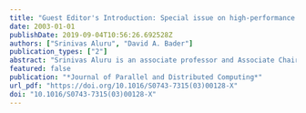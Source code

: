 ```yaml
---
title: "Guest Editor's Introduction: Special issue on high-performance computational biology"
date: 2003-01-01
publishDate: 2019-09-04T10:56:26.692528Z
authors: ["Srinivas Aluru", "David A. Bader"]
publication_types: ["2"]
abstract: "Srinivas Aluru is an associate professor and Associate Chair for Graduate Education in the Department of Electrical and Computer Engineering at Iowa State University. He is affiliated with the Laurence H. Baker Center for Bioinformatics and Biological Statistics, and serves as associate chair for the Bioinformatics and Computational Biology Graduate Program. Earlier, he held faculty positions at New Mexico State University and Syracuse University. He received his B.Tech degree in computer science from the Indian Institute of Technology, Chennai, India, in 1989 and his M.S. and Ph.D. in computer science from Iowa State University in 1991 and 1994, respectively. His research interests include parallel algorithms and applications, bioinformatics and computational biology, and combinatorial scientific computing. He is a recipient of an NSF CAREER Award, an IBM Faculty Award, and a Young Engineering Faculty Research Award from Iowa State University. Dr. Aluru served on program committees and has taken up other leadership roles at several conferences and workshops in the areas of parallel processing, scientific computing, and computational biology. He is a member of ACM, and a senior member of IEEE and IEEE Computer Society. He has co-authored a book and over 40 articles in peer-reviewed journals and conferences.  David A. Bader is an associate professor and Regents’ Lecturer in the Department of Electrical and Computer Engineering of the University of New Mexico (UNM). He received his Ph.D. in electrical engineering in 1995 from the University of Maryland and was awarded a National Science Foundation (NSF) Postdoctoral Research Associateship in Experimental Computer Science before joining UNM in 1998. He is an NSF CAREER Award recipient, an investigator on six NSF awards including three ITR awards, a distinguished speaker in the IEEE Computer Society Distinguished Visitors Program, and is a member of the IBM PERCS team for the DARPA High Productivity Computing Systems program. Dr. Bader serves on the steering committees of the IPDPS and HiPC conferences and is the general co-chair for IPDPS (2004–2005) and vice general chair for HiPC (2002–2003). He has served on numerous conference program committees related to parallel processing and is an associate editor for the ACM Journal of Experimental Algorithmics in the area of parallel algorithms, a senior member of the IEEE Computer Society, and a member of the ACM. Dr. Bader has given several keynote talks on high-performance computing for problems in computational genomics. He has co-authored over 38 articles in peer-reviewed journals and conferences, and his main areas of research are in parallel algorithms, combinatorial optimization, and computational biology and genomics."
featured: false
publication: "*Journal of Parallel and Distributed Computing*"
url_pdf: "https://doi.org/10.1016/S0743-7315(03)00128-X"
doi: "10.1016/S0743-7315(03)00128-X"
---
```


